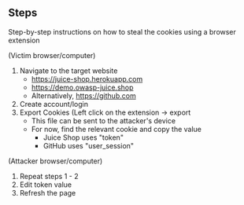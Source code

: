 ## Steps
Step-by-step instructions on how to steal the cookies using a browser extension

(Victim browser/computer)
1. Navigate to the target website
    - https://juice-shop.herokuapp.com
    - https://demo.owasp-juice.shop
    - Alternatively, https://github.com
2. Create account/login
3. Export Cookies (Left click on the extension -> export
    - This file can be sent to the attacker's device
    - For now, find the relevant cookie and copy the value
        - Juice Shop uses "token"
        - GitHub uses "user_session" 

(Attacker browser/computer)
1. Repeat steps 1 - 2
2. Edit token value
3. Refresh the page





